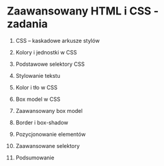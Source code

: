 # Zaawansowany HTML i CSS - zadania

1. CSS – kaskadowe arkusze stylów

2. Kolory i jednostki w CSS

3. Podstawowe selektory CSS

4. Stylowanie tekstu

5. Kolor i tło w CSS

6. Box model w CSS

7. Zaawansowany box model

8. Border i box-shadow

9. Pozycjonowanie elementów

10. Zaawansowane selektory

11. Podsumowanie
